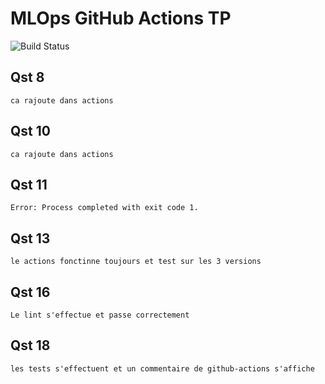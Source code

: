 # MLOps GitHub Actions TP
![Build Status](https://github.com/ton-username/mlops-github-actions-tp/actions/workflows/badge.yml/badge.svg)

## Qst 8

    ca rajoute dans actions

## Qst 10

    ca rajoute dans actions

## Qst 11

    Error: Process completed with exit code 1.

## Qst 13

    le actions fonctinne toujours et test sur les 3 versions

## Qst 16

    Le lint s'effectue et passe correctement

## Qst 18

    les tests s'effectuent et un commentaire de github-actions s'affiche 
